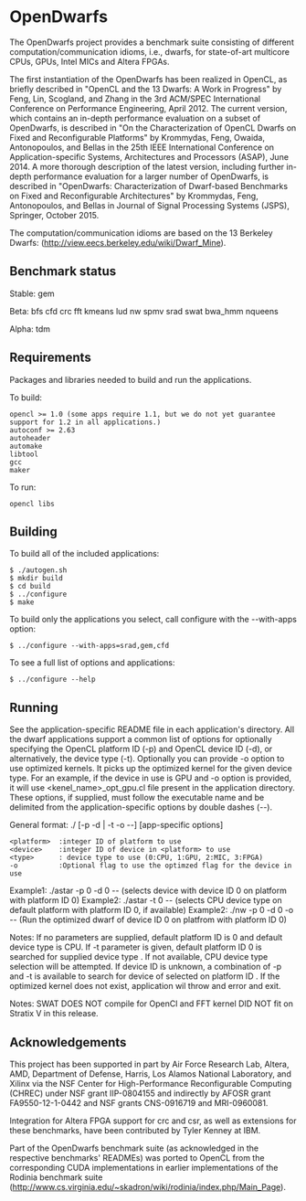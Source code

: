 OpenDwarfs
==========

  The OpenDwarfs project provides a benchmark suite consisting of different computation/communication idioms, i.e., dwarfs, for state-of-art multicore CPUs, GPUs, Intel MICs and Altera FPGAs. 
  
  The first instantiation of the OpenDwarfs has been realized in OpenCL, as briefly described in "OpenCL and the 13 Dwarfs: A Work in Progress" by Feng, Lin, Scogland, and Zhang in the 3rd ACM/SPEC International Conference on Performance Engineering, April 2012. 
  The current version, which contains an in-depth performance evaluation on a subset of OpenDwarfs, is described in "On the Characterization of OpenCL Dwarfs on Fixed and Reconfigurable Platforms" by Krommydas, Feng, Owaida, Antonopoulos, and Bellas in the 25th IEEE International Conference on Application-specific Systems, Architectures and Processors (ASAP), June 2014.
  A more thorough description of the latest version, including further in-depth performance evaluation for a larger number of OpenDwarfs, is described in "OpenDwarfs: Characterization of Dwarf-based Benchmarks on Fixed and Reconfigurable Architectures" by Krommydas, Feng, Antonopoulos, and Bellas in Journal of Signal Processing Systems (JSPS), Springer, October 2015.
  
The computation/communication idioms are based on the 13 Berkeley Dwarfs:
(http://view.eecs.berkeley.edu/wiki/Dwarf_Mine).

Benchmark status
----------------

Stable:
gem

Beta:
bfs
cfd
crc
fft
kmeans
lud
nw
spmv
srad
swat
bwa_hmm
nqueens

Alpha:
tdm

Requirements
------------

Packages and libraries needed to build and run the applications.

To build:

    opencl >= 1.0 (some apps require 1.1, but we do not yet guarantee support for 1.2 in all applications.)
    autoconf >= 2.63
    autoheader
    automake
    libtool
    gcc
    maker

To run:

    opencl libs

Building
--------

To build all of the included applications:

    $ ./autogen.sh
    $ mkdir build
    $ cd build
    $ ../configure
    $ make

To build only the applications you select, call configure with the --with-apps
option:

    $ ../configure --with-apps=srad,gem,cfd

To see a full list of options and applications:

    $ ../configure --help

Running
-------

See the application-specific README file in each application's directory.
All the dwarf applications support a common list of options for optionally specifying the OpenCL platform ID (-p)
and OpenCL device ID (-d), or alternatively, the device type (-t). Optionally you can provide -o option to use 
optimized kernels. It picks up the optimized kernel for the given device type. For an example, if the device in use 
is GPU and -o option is provided, it will use <kenel_name>_opt_gpu.cl file present in the application directory. 
These options, if supplied, must follow the executable name and be delimited from the application-specific options by double dashes (--).

General format: ./<executable> [-p <platform> -d <device> | -t <type> -o --] [app-specific options]

    <platform>	:integer ID of platform to use
    <device>    :integer ID of device in <platform> to use
    <type>	    : device type to use (0:CPU, 1:GPU, 2:MIC, 3:FPGA)
    -o          :Optional flag to use the optimzed flag for the device in use

Example1: ./astar -p 0 -d 0 -- (selects device with device ID 0 on platform with platform ID 0)
Example2: ./astar -t 0 -- (selects CPU device type on default platform with platform ID 0, if available)
Example2: ./nw -p 0 -d 0 -o -- (Run the optimized dwarf of device ID 0 on platfrom with platform ID 0)

Notes:	If no parameters are supplied, default platform ID is 0 and default device type is CPU.
	If -t parameter is given, default platform ID 0 is searched for supplied device type <type>. If not available, CPU device type selection will be attempted.
	If device ID is unknown, a combination of -p and -t is available to search for device of selected <type> on platform ID <platform>.
    If the optimized kernel does not exist, application wil throw and error and exit. 

Notes: SWAT DOES NOT compile for OpenCl and FFT kernel DID NOT fit on Stratix V in this release. 

Acknowledgements
----------------

This project has been supported in part by Air Force Research Lab, Altera, AMD, Department of Defense, Harris, Los Alamos National Laboratory, and Xilinx via the NSF Center for High-Performance Reconfigurable Computing (CHREC) under NSF grant IIP-0804155 and indirectly by AFOSR grant FA9550-12-1-0442 and NSF grants CNS-0916719 and MRI-0960081.

Integration for Altera FPGA support for crc and csr, as well as extensions for these
benchmarks, have been contributed by Tyler Kenney at IBM.

Part of the OpenDwarfs benchmark suite (as acknowledged in the respective benchmarks' READMEs) was ported to OpenCL from the corresponding CUDA implementations in earlier implementations of the Rodinia benchmark suite (http://www.cs.virginia.edu/~skadron/wiki/rodinia/index.php/Main_Page). 
